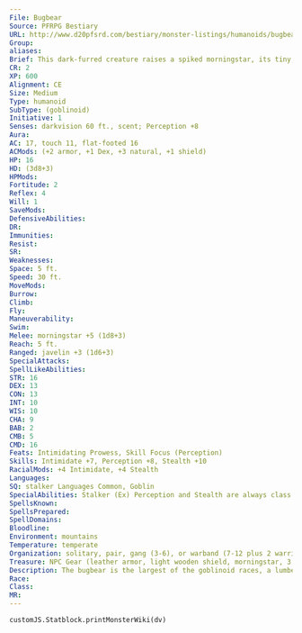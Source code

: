 ```yaml
---
File: Bugbear
Source: PFRPG Bestiary
URL: http://www.d20pfsrd.com/bestiary/monster-listings/humanoids/bugbear
Group: 
aliases: 
Brief: This dark-furred creature raises a spiked morningstar, its tiny, milk-white eyes glittering with the thrill of the coming kill.
CR: 2
XP: 600
Alignment: CE
Size: Medium
Type: humanoid
SubType: (goblinoid)
Initiative: 1
Senses: darkvision 60 ft., scent; Perception +8
Aura: 
AC: 17, touch 11, flat-footed 16
ACMods: (+2 armor, +1 Dex, +3 natural, +1 shield)
HP: 16
HD: (3d8+3)
HPMods: 
Fortitude: 2
Reflex: 4
Will: 1
SaveMods: 
DefensiveAbilities: 
DR: 
Immunities: 
Resist: 
SR: 
Weaknesses: 
Space: 5 ft.
Speed: 30 ft.
MoveMods: 
Burrow: 
Climb: 
Fly: 
Maneuverability: 
Swim: 
Melee: morningstar +5 (1d8+3)
Reach: 5 ft.
Ranged: javelin +3 (1d6+3)
SpecialAttacks: 
SpellLikeAbilities: 
STR: 16
DEX: 13
CON: 13
INT: 10
WIS: 10
CHA: 9
BAB: 2
CMB: 5
CMD: 16
Feats: Intimidating Prowess, Skill Focus (Perception)
Skills: Intimidate +7, Perception +8, Stealth +10
RacialMods: +4 Intimidate, +4 Stealth
Languages: 
SQ: stalker Languages Common, Goblin
SpecialAbilities: Stalker (Ex) Perception and Stealth are always class skills for bugbears.
SpellsKnown: 
SpellsPrepared: 
SpellDomains: 
Bloodline: 
Environment: mountains
Temperature: temperate
Organization: solitary, pair, gang (3-6), or warband (7-12 plus 2 warriors of 1st level and 1 chieftain of 3rd-5th level)
Treasure: NPC Gear (leather armor, light wooden shield, morningstar, 3 javelins, other treasure)
Description: The bugbear is the largest of the goblinoid races, a lumbering brute that stands at least a head taller than most humans. They are loners, preferring to live and kill on their own rather than form tribes of their own kind, yet it isn't uncommon to find small bands of bugbears working together, or dwelling in goblin or hobgoblin tribes where they function as elite guards or executioners. Bugbears do not form large warrens like goblins or nations like hobgoblins; they prefer smaller-scale mayhem that lets them keep their favorite acts (murder and torture) on a more personal level. Humans are a bugbear's favored prey, and most count the flesh of humanity as a dietary staple. Grisly trophies of ears or fingers are common bugbear decorations. Bugbears, when they turn to religion, favor gods of murder and violence, with various demon lords being favorites. A typical bugbear stands 7 feet in height and weighs 400 pounds. The Nature of Goblinoid Evil Goblins, hobgoblins, and bugbears, despite having superficial similarities, each represent a different face of evil. Hobgoblins are ordered and methodical in their evil, forming vast armies, warbands, and despotic nations. Goblins are the primal evil, seeking only cruelty and petty victimization as they can find it, be that among their own kind or against their neighbors. Yet the evil personified by the bugbear may be the most terrifying, for they actively seek to inf lict pain and suffering in the most destructive ways possible. When a hobgoblin kills, it's because of tradition and order. When a goblin kills, it's for fun. But when a bugbear holds its blade, it kills only when it can be assured that the murder will cause maximum pain and suffering to those its weapon does not touch; to a bugbear, the true goal of murder is to strike not at the victim, but at those who held the victim dear.
Race: 
Class: 
MR: 
---
```

```dataviewjs
customJS.Statblock.printMonsterWiki(dv)
```
